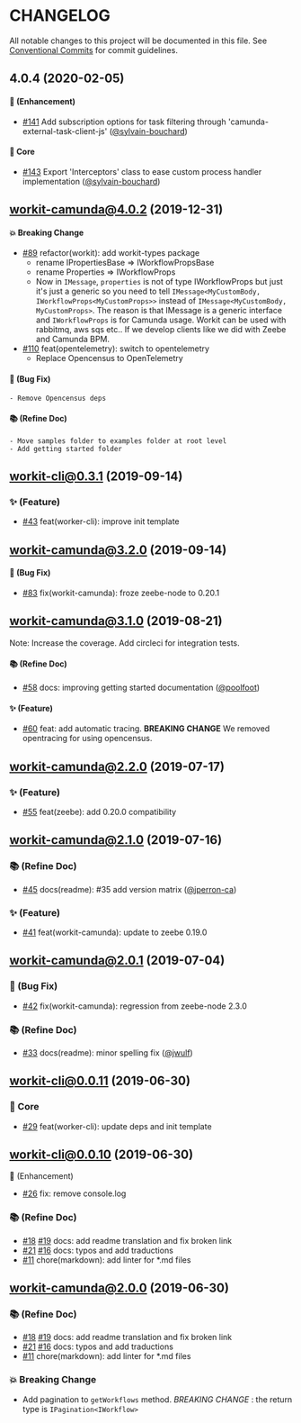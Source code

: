 # CHANGELOG

All notable changes to this project will be documented in this file.
See [Conventional Commits](https://conventionalcommits.org) for commit guidelines.

## 4.0.4 (2020-02-05)

#### :rocket: (Enhancement)

*    [#141](https://github.com/VilledeMontreal/workit/pull/141) Add subscription options for task filtering through 'camunda-external-task-client-js' ([@sylvain-bouchard](https://github.com/sylvain-bouchard))

#### :wrench: Core

*    [#143](https://github.com/VilledeMontreal/workit/pull/143) Export 'Interceptors' class to ease custom process handler implementation ([@sylvain-bouchard](https://github.com/sylvain-bouchard))

## workit-camunda@4.0.2 (2019-12-31)

#### :boom: Breaking Change
*   [#89](https://github.com/VilledeMontreal/workit/pull/89) refactor(workit): add workit-types package
    - rename IPropertiesBase => IWorkflowPropsBase
    - rename Properties => IWorkflowProps
    - Now in `IMessage`, `properties` is not of type IWorkflowProps<TProps> but just it's just a generic so you need to tell `IMessage<MyCustomBody, IWorkflowProps<MyCustomProps>>` instead of `IMessage<MyCustomBody, MyCustomProps>`. The reason is that IMessage is a generic interface and `IWorkflowProps` is for Camunda usage. Workit can be used with rabbitmq, aws sqs etc.. If we develop clients like we did with Zeebe and Camunda BPM.
*   [#110](https://github.com/VilledeMontreal/workit/pull/110) feat(opentelemetry): switch to opentelemetry
    - Replace Opencensus to OpenTelemetry

#### :bug: (Bug Fix)
    - Remove Opencensus deps

#### :books: (Refine Doc)
    - Move samples folder to examples folder at root level
    - Add getting started folder

## workit-cli@0.3.1 (2019-09-14)

### :sparkles: (Feature)
*   [#43](https://github.com/VilledeMontreal/workit/issues/43) feat(worker-cli): improve init template

## workit-camunda@3.2.0 (2019-09-14)

#### :bug: (Bug Fix)
*   [#83](https://github.com/VilledeMontreal/workit/pull/83) fix(workit-camunda): froze zeebe-node to 0.20.1

## workit-camunda@3.1.0 (2019-08-21)

Note: Increase the coverage. Add circleci for integration tests.

#### :books: (Refine Doc)
*   [#58](https://github.com/VilledeMontreal/workit/pull/58) docs: improving getting started documentation ([@poolfoot](https://github.com/poolfoot))

#### :sparkles: (Feature)
*   [#60](https://github.com/VilledeMontreal/workit/pull/60) feat: add automatic tracing. **BREAKING CHANGE** We removed opentracing for using opencensus.

## workit-camunda@2.2.0 (2019-07-17)

### :sparkles: (Feature)
*   [#55](https://github.com/VilledeMontreal/workit/pull/55) feat(zeebe): add 0.20.0 compatibility

## workit-camunda@2.1.0 (2019-07-16)

### :books: (Refine Doc)
*   [#45](https://github.com/VilledeMontreal/workit/pull/45) docs(readme): #35 add version matrix ([@jperron-ca](https://github.com/jperron-ca))

### :sparkles: (Feature)
*   [#41](https://github.com/VilledeMontreal/workit/pull/41) feat(workit-camunda): update to zeebe 0.19.0

## workit-camunda@2.0.1 (2019-07-04)

### :bug: (Bug Fix)

*   [#42](https://github.com/VilledeMontreal/workit/pull/42) fix(workit-camunda): regression from zeebe-node 2.3.0

### :books: (Refine Doc)
*   [#33](https://github.com/VilledeMontreal/workit/pull/33) docs(readme): minor spelling fix ([@jwulf](https://github.com/jwulf))

## workit-cli@0.0.11 (2019-06-30)

### :wrench: Core
*   [#29](https://github.com/VilledeMontreal/workit/pull/29) feat(worker-cli): update deps and init template

## workit-cli@0.0.10 (2019-06-30)

:rocket: (Enhancement)
*   [#26](https://github.com/VilledeMontreal/workit/pull/26) fix: remove console.log

### :books: (Refine Doc)
*   [#18](https://github.com/VilledeMontreal/workit/pull/18) [#19](https://github.com/VilledeMontreal/workit/pull/19) docs: add readme translation and fix broken link
*   [#21](https://github.com/VilledeMontreal/workit/pull/21) [#16](https://github.com/VilledeMontreal/workit/pull/16) docs: typos and add traductions
*   [#11](https://github.com/VilledeMontreal/workit/pull/11) chore(markdown): add linter for *.md files

## workit-camunda@2.0.0 (2019-06-30)

### :books: (Refine Doc)
*   [#18](https://github.com/VilledeMontreal/workit/pull/18) [#19](https://github.com/VilledeMontreal/workit/pull/19) docs: add readme translation and fix broken link
*   [#21](https://github.com/VilledeMontreal/workit/pull/21) [#16](https://github.com/VilledeMontreal/workit/pull/16) docs: typos and add traductions
*   [#11](https://github.com/VilledeMontreal/workit/pull/11) chore(markdown): add linter for *.md files

### :boom: Breaking Change
*   Add pagination to `getWorkflows` method. *BREAKING CHANGE* : the return type is `IPagination<IWorkflow>`
